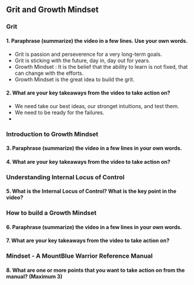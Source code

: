 ## Grit and Growth Mindset
###  Grit

#### 1. Paraphrase (summarize) the video in a few lines. Use your own words.

-   Grit is passion and perseverence for a very long-term goals.
-   Grit is sticking with the future, day in, day out for years.
-   Growth Mindset : It is the belief that the ability to learn is not fixed, that can change with the efforts.
-   Growth Mindset is the great idea to build the grit.  

#### 2. What are your key takeaways from the video to take action on?
-  We need take our best ideas, our stronget intuitions, and test them.
-  We need to be ready for the failures.
-   

### Introduction to Growth Mindset

#### 3. Paraphrase (summarize) the video in a few lines in your own words.

#### 4. What are your key takeaways from the video to take action on?

### Understanding Internal Locus of Control

#### 5. What is the Internal Locus of Control? What is the key point in the video?

### How to build a Growth Mindset

#### 6. Paraphrase (summarize) the video in a few lines in your own words.

#### 7. What are your key takeaways from the video to take action on?

### Mindset - A MountBlue Warrior Reference Manual

#### 8. What are one or more points that you want to take action on from the manual? (Maximum 3)
